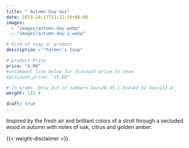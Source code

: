 ```yaml
---
title: " Autumn Day 4oz"
date: 2019-10-17T11:22:16+06:00
images: 
  - "images/autumn-day.webp"
  - "images/autumn-day-2.webp"

# Kind of soap or product
description : "Farmer's Soap"

# product Price
price: "4.00"
#uncomment line below for discount price to show
#discount_price: "25.00"

# In Grams  Only put in numbers 1oz=28.35 1.5oz=42.52 4oz=113.4
weight: 113.4

draft: true
---
```



Inspired by the fresh air and brilliant colors of a stroll through a secluded wood in autumn with notes of oak, citrus and golden amber.



{{< weight-disclaimer >}}
